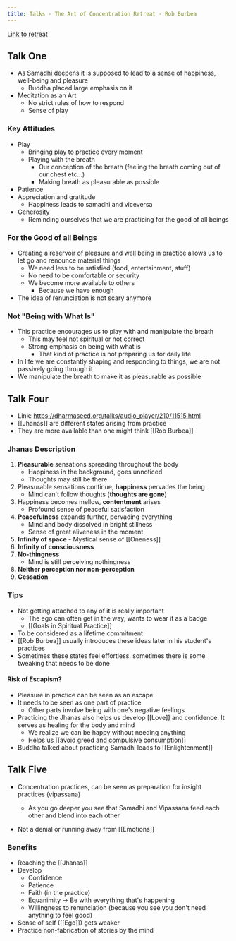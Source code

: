 ```yaml
---
title: Talks - The Art of Concentration Retreat - Rob Burbea
---
```

[Link to retreat](https://www.dharmaseed.org/retreats/1183/)
## Talk One

- As Samadhi deepens it is supposed to lead to a sense of happiness, well-being and pleasure
	- Buddha placed large emphasis on it
- Meditation as an Art
	- No strict rules of how to respond
	- Sense of play

### Key Attitudes
- Play
	- Bringing play to practice every moment
	- Playing with the breath 
		- Our conception of the breath (feeling the breath coming out of our chest etc...)
		- Making breath as pleasurable as possible
- Patience
- Appreciation and gratitude
	- Happiness leads to samadhi and viceversa
- Generosity
	- Reminding ourselves that we are practicing for the good of all beings

### For the Good of all Beings
- Creating a reservoir of pleasure and well being in practice allows us to let go and renounce material things
	- We need less to be satisfied (food, entertainment, stuff)
	- No need to be comfortable or security
	- We become more available to others
		- Because we have enough
- The idea of renunciation is not scary anymore

### Not "Being with What Is"
- This practice encourages us to play with and manipulate the breath
	- This may feel not spiritual or not correct
	- Strong emphasis on being with what is
		- That kind of practice is not preparing us for daily life	
- In life we are constantly shaping and responding to things, we are not passively going through it
- We manipulate the breath to make it as pleasurable as possible





## Talk Four
- Link: https://dharmaseed.org/talks/audio_player/210/11515.html
- [[Jhanas]] are different states arising from practice
- They are more available than one might think [[Rob Burbea]]

### Jhanas Description
1. **Pleasurable** sensations spreading throughout the body
	- Happiness in the background, goes unnoticed
	- Thoughts may still be there
2. Pleasurable sensations continue, **happiness** pervades the being
	- Mind can't follow thoughts (**thoughts are gone**)
3. Happiness becomes mellow, **contentment** arises
	- Profound sense of peaceful satisfaction
4. **Peacefulness** expands further, pervading everything
	- Mind and body dissolved in bright stillness
	- Sense of great aliveness in the moment
5. **Infinity of space** - Mystical sense of [[Oneness]]
6. **Infinity of consciousness**
7. **No-thingness**
	- Mind is still perceiving nothingness 
8. **Neither perception nor non-perception**
9. **Cessation** 

### Tips
- Not getting attached to any of it is really important
	- The ego can often get in the way, wants to wear it as a badge
	- [[Goals in Spiritual Practice]]
- To be considered as a lifetime commitment
- [[Rob Burbea]] usually introduces these ideas later in his student's practices
- Sometimes these states feel effortless, sometimes there is some tweaking that needs to be done

#### Risk of Escapism?
- Pleasure in practice can be seen as an escape
- It needs to be seen as one part of practice
	- Other parts involve being with one's negative feelings
- Practicing the Jhanas also helps us develop [[Love]] and confidence. It serves as healing for the body and mind
	- We realize we can be happy without needing anything
	- Helps us [[avoid greed and compulsive consumption]]
- Buddha talked about practicing Samadhi leads to [[Enlightenment]]


## Talk Five
- Concentration practices, can be seen as preparation for insight practices (vipassana)
	- As you go deeper you see that Samadhi and Vipassana feed each other and blend into each other

- Not a denial or running away from [[Emotions]]

### Benefits
- Reaching the [[Jhanas]]
- Develop
	- Confidence
	- Patience
	- Faith (in the practice)
	- Equanimity → Be with everything that's happening
	- Willingness to renunciation (because you see you don't need anything to feel good)
- Sense of self ([[Ego]]) gets weaker
- Practice non-fabrication of stories by the mind
